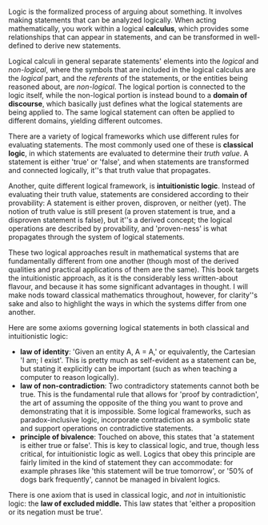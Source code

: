 Logic is the formalized process of arguing about something.  It involves making statements that can be analyzed logically.  When acting mathematically, you work within a logical **calculus**, which provides some relationships that can appear in statements, and can be transformed in well-defined to derive new statements.

Logical calculi in general separate statements' elements into the *logical* and *non-logical*, where the symbols that are included in the logical calculus are the *logical* part, and the *referents* of the statements, or the entities being reasoned about, are *non-logical*.  The logical portion is connected to the logic itself, while the non-logical portion is instead bound to a **domain of discourse**, which basically just defines what the logical statements are being applied to.  The same logical statement can often be applied to different domains, yielding different outcomes.

There are a variety of logical frameworks which use different rules for evaluating statements.  The most commonly used one of these is **classical logic**, in which statements are evaluated to determine their *truth value*.  A statement is either 'true' or 'false', and when statements are transformed and connected logically, it''s that truth value that propagates.

Another, quite different logical framework, is **intuitionistic logic**. Instead of evaluating their truth value, statements are considered according to their provability: A statement is either proven, disproven, or neither (yet).  The notion of truth value is still present (a proven statement is true, and a disproven statement is false), but it''s a derived concept; the logical operations are described by provability, and 'proven-ness' is what propagates through the system of logical statements.

These two logical approaches result in mathematical systems that are fundamentally different from one another (though most of the derived qualities and practical applications of them are the same).  This book targets the intuitionistic approach, as it is the considerably less written-about flavour, and because it has some significant advantages in thought.  I will make nods toward classical mathematics throughout, however, for clarity''s sake and also to highlight the ways in which the systems differ from one another.

Here are some axioms governing logical statements in both classical and intuitionistic logic:
- **law of identity**: 'Given an entity A, A = A,' or equivalently, the Cartesian 'I am; I exist'.  This is pretty much as self-evident as a statement can be, but stating it explicitly can be important (such as when teaching a computer to reason logically).
- **law of non-contradiction**: Two contradictory statements cannot both be true.  This is the fundamental rule that allows  for 'proof by contradiction', the art of assuming the opposite of the thing you want to prove and demonstrating that it is impossible.  Some logical frameworks, such as paradox-inclusive logic, incorporate contradiction as a symbolic state and support operations on contradictive statements.
- **principle of bivalence**: Touched on above, this states that 'a statement is either true or false'.  This is key to classical logic, and true, though less critical, for intuitionistic logic as well.  Logics that obey this principle are fairly limited in the kind of statement they can accommodate: for example phrases like 'this statement will be true tomorrow', or '50% of dogs bark frequently', cannot be managed in bivalent logics.

There is one axiom that is used in classical logic, and *not* in intuitionistic logic: the **law of excluded middle.**  This law states that 'either a proposition or its negation must be true'.
